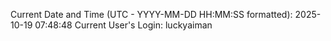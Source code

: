 Current Date and Time (UTC - YYYY-MM-DD HH:MM:SS formatted): 2025-10-19 07:48:48
Current User's Login: luckyaiman
